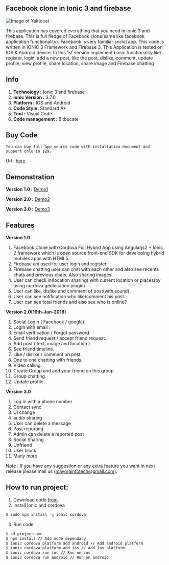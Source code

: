 ## Facebook clone in Ionic 3 and firebase
![Image of Yaktocat](https://github.com/mayorainfotech/facebook-clone-ionic-and-firebase/blob/master/05_preview5.jpg)

This application has covered everything that you need in ionic 3 and firebase. This is full fledge of Facebook clone(same like facebook application functionality). Facebook is very familiar social app. This code is written in IONIC 3 Framework and Firebase 3. This Application is tested on IOS &amp; Android device. In this 1st version implement basic functionality like register, login, add a new post, like the post, dislike, comment, update profile, view profile, share location, share image and Firebase chatting

## Info
  
  1. **Technology :** Ionic 3 and firebase
  2. **Ionic Version :** 3.7.0
  3. **Platform :** IOS and Android
  4. **Code Style:** Standard A+
  5. **Tool :** Visual Code
  6. **Code management :** Bitbucate
  
## Buy Code

    You can buy full app source code with installation document and support onlu in $29.
    
   Url : [here](codester.com/items/3213/facebook-clone-in-ionic-and-firebase)
    
    
## Demonstration
	
   **Version 1.0 :** [Demo1](https://www.youtube.com/watch?v=nLdP8p1URXw)
   
   **Version 2.0 :** [Demo2](https://www.youtube.com/watch?v=0XYHsD8wED8&t=4s)
   
   **Version 3.0 :**  [Demo3](https://www.youtube.com/watch?v=IN1MifSQzwg)
   
## Features
	
 **Version 1.0**
 
   1. Facebook Clone with Cordova Full Hybrid App using Angularjs2 + Ionic 2 framework which is 	open source front-end SDK for developing hybrid mobiles apps with HTML5.
   2. Firebase api used for user login and register.
   3. Firebase chatting user can chat with each other and also see recents chats and previous chats. Also sharing images.
   4. User can check in(location sharing) with current location or places(by using cordova geolocation plugin)
   5. User can like, dislike and comment of post(with sound)
   6. User can see notification who like/comment his post.
   7. User can see total friends and also see who is online?   
 
 
 **Version 2.0(16th-Jan-2018)**
 
 1. Social Login ( Facebook / google).
 2. Login with email .
 3. Email verification / Forgot password.
 4. Send friend request / accept friend request.
 5. Add post ( text, image and location )
 6. See friend timeline.
 7. Like / dislike / comment on post.
 8. One to one chatting with friends.
 9. Video calling.
 10. Create Group and add your friend on this group.
 11. Group chatting.
 12. Update profile. 


 **Version 3.0**
   	
  1. Log in with a phone number
  2. Contact sync
  3. UI change
  4. audio sharing
  5. User can delete a message
  6. Post reporting 
  7. Admin can delete a reported post
  8. Social Sharing
  9. Unfriend 
  10. User block
  11. Many more 

   
   Note : If you have any suggestion or any extra feature you want in next release please mail us (mayorainfotech@gmail.com).
   
   
## How to run project:

1. Download code [from](codester.com/items/3213/facebook-clone-in-ionic-and-firebase).
2. Install Ionic and cordova

```bash
$ sudo npm install -g ionic cordova
```

3. Run code
```bash
$ cd projectname
$ npm install // Add node dependacy
$ ionic cordova platform add android // Add android platform
$ ionic cordova platform add ios // Add ios platform
$ ionic cordova run ios // Run on ios
$ ionic cordova run android // Run on android
```

